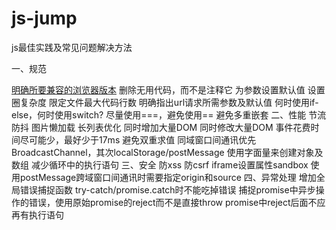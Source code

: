 # js-jump

js最佳实践及常见问题解决方法

一、规范

[明确所要兼容的浏览器版本](https://github.com/moyangzhan/js-jump/issues/1)
删除无用代码，而不是注释它
为参数设置默认值
设置圈复杂度
限定文件最大代码行数
明确指出url请求所需参数及默认值
何时使用if-else，何时使用switch?
尽量使用===，避免使用==
避免多重嵌套
二、性能
节流
防抖
图片懒加载
长列表优化
同时增加大量DOM
同时修改大量DOM
事件花费时间尽可能少，最好少于17ms
避免双重求值
同域窗口间通讯优先BroadcastChannel，其次localStorage/postMessage
使用字面量来创建对象及数组
减少循环中的执行语句
三、安全
防xss
防csrf
iframe设置属性sandbox
使用postMessage跨域窗口间通讯时需要指定origin和source
四、异常处理
增加全局错误捕捉函数
try-catch/promise.catch时不能吃掉错误
捕捉promise中异步操作的错误，使用原始promise的reject而不是直接throw
promise中reject后面不应再有执行语句
